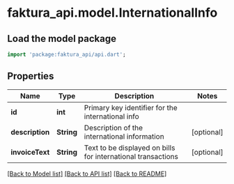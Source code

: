 # faktura_api.model.InternationalInfo

## Load the model package
```dart
import 'package:faktura_api/api.dart';
```

## Properties
Name | Type | Description | Notes
------------ | ------------- | ------------- | -------------
**id** | **int** | Primary key identifier for the international info | 
**description** | **String** | Description of the international information | [optional] 
**invoiceText** | **String** | Text to be displayed on bills for international transactions | [optional] 

[[Back to Model list]](../README.md#documentation-for-models) [[Back to API list]](../README.md#documentation-for-api-endpoints) [[Back to README]](../README.md)


